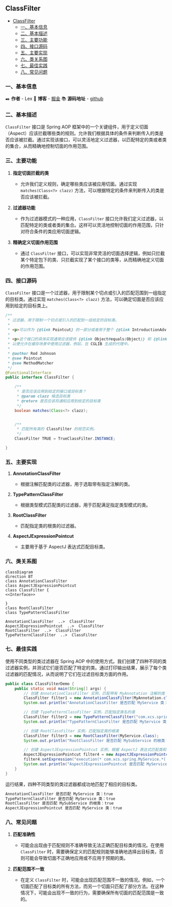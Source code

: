 ## ClassFilter

- [ClassFilter](#classfilter)
  - [一、基本信息](#一基本信息)
  - [二、基本描述](#二基本描述)
  - [三、主要功能](#三主要功能)
  - [四、接口源码](#四接口源码)
  - [五、主要实现](#五主要实现)
  - [六、类关系图](#六类关系图)
  - [七、最佳实践](#七最佳实践)
  - [八、常见问题](#八常见问题)


### 一、基本信息

✒️ **作者** - Lex 📝 **博客** - [掘金](https://juejin.cn/user/4251135018533068/posts) 📚 **源码地址** - [github](https://github.com/xuchengsheng/spring-reading)

### 二、基本描述

`ClassFilter` 接口是 Spring AOP 框架中的一个关键组件，用于定义切面（Aspect）应该拦截哪些类的规则。允许我们根据具体的条件来判断传入的类是否应该被拦截。通过实现该接口，可以灵活地定义过滤器，以匹配特定的类或者类的集合，从而精确地控制切面的作用范围。

### 三、主要功能

1. **指定切面拦截的类**

   + 允许我们定义规则，确定哪些类应该被应用切面。通过实现 `matches(Class<?> clazz)` 方法，可以根据特定的条件来判断传入的类是否应该被拦截。

2. **过滤器功能**

   + 作为过滤器模式的一种应用，`ClassFilter` 接口允许我们定义过滤器，以匹配特定的类或者类的集合。这样可以灵活地控制切面的作用范围，只针对符合条件的类应用切面逻辑。

3. **精确定义切面作用范围**

   + 通过 `ClassFilter` 接口，可以实现非常灵活的切面选择逻辑，例如只拦截某个特定包下的类、只拦截实现了某个接口的类等，从而精确地定义切面的作用范围。

### 四、接口源码

`ClassFilter` 接口是一个过滤器，用于限制某个切点或引入的匹配范围到一组指定的目标类。通过实现 `matches(Class<?> clazz)` 方法，可以确定切面是否应该应用到给定的目标类上。

```java
/**
 * 过滤器，用于限制一个切点或引入的匹配到一组给定的目标类。
 *
 * <p>可以作为 {@link Pointcut} 的一部分或者用于整个 {@link IntroductionAdvisor} 的定位。
 *
 * <p>这个接口的具体实现通常应该提供 {@link Object#equals(Object)} 和 {@link Object#hashCode()} 的适当实现，
 * 以便允许在缓存场景中使用过滤器，例如，在 CGLIB 生成的代理中。
 *
 * @author Rod Johnson
 * @see Pointcut
 * @see MethodMatcher
 */
@FunctionalInterface
public interface ClassFilter {

	/**
	 * 是否应该应用到给定的接口或目标类？
	 * @param clazz 候选目标类
	 * @return 是否应该将通知应用到给定的目标类
	 */	
	boolean matches(Class<?> clazz);


	/**
	 * 匹配所有类的 ClassFilter 的规范实例。
	 */
	ClassFilter TRUE = TrueClassFilter.INSTANCE;

}

```

### 五、主要实现

1. **AnnotationClassFilter**

   - 根据注解匹配类的过滤器，用于选取带有指定注解的类。

2. **TypePatternClassFilter** 

   + 根据类型模式匹配类的过滤器，用于匹配满足指定类型模式的类。

3. **RootClassFilter** 

   + 匹配指定类的根类的过滤器。

4. **AspectJExpressionPointcut**

   + 主要用于基于 AspectJ 表达式匹配目标类。

### 六、类关系图

~~~mermaid
classDiagram
direction BT
class AnnotationClassFilter
class AspectJExpressionPointcut
class ClassFilter {
<<Interface>>

}
class RootClassFilter
class TypePatternClassFilter

AnnotationClassFilter  ..>  ClassFilter 
AspectJExpressionPointcut  ..>  ClassFilter 
RootClassFilter  ..>  ClassFilter 
TypePatternClassFilter  ..>  ClassFilter 

~~~



### 七、最佳实践

使用不同类型的类过滤器在 Spring AOP 中的使用方式。我们创建了四种不同的类过滤器实例，并测试它们是否匹配了特定的类。通过打印输出结果，展示了每个类过滤器的匹配情况，从而说明了它们在过滤目标类方面的作用。

```java
public class ClassFilterDemo {
    public static void main(String[] args) {
        // 创建 AnnotationClassFilter 实例，匹配带有 MyAnnotation 注解的类
        ClassFilter filter1 = new AnnotationClassFilter(MyAnnotation.class);
        System.out.println("AnnotationClassFilter 是否匹配 MyService 类：" + filter1.matches(MyService.class));

        // 创建 TypePatternClassFilter 实例，匹配指定类名的类
        ClassFilter filter2 = new TypePatternClassFilter("com.xcs.spring.MyService");
        System.out.println("TypePatternClassFilter 是否匹配 MyService 类：" + filter2.matches(MyService.class));

        // 创建 RootClassFilter 实例，匹配指定类的根类
        ClassFilter filter3 = new RootClassFilter(MyService.class);
        System.out.println("RootClassFilter 是否匹配 MySubService 的根类：" + filter3.matches(MySubService.class));

        // 创建 AspectJExpressionPointcut 实例，根据 AspectJ 表达式匹配类和方法
        AspectJExpressionPointcut filter4 = new AspectJExpressionPointcut();
        filter4.setExpression("execution(* com.xcs.spring.MyService.*(..))");
        System.out.println("AspectJExpressionPointcut 是否匹配 MyService 类：" + filter4.matches(MyService.class));
    }
}
```

运行结果，四种不同类型的类过滤器都成功地匹配了相应的目标类。

```java
AnnotationClassFilter 是否匹配 MyService 类：true
TypePatternClassFilter 是否匹配 MyService 类：true
RootClassFilter 是否匹配 MySubService 的根类：true
AspectJExpressionPointcut 是否匹配 MyService 类：true
```

### 八、常见问题

1. **匹配准确性**

   + 可能会出现由于匹配规则不准确导致无法正确匹配目标类的情况。在使用 `ClassFilter` 时，需要确保定义的匹配规则能够准确地选择出目标类，否则可能会导致切面不正确地应用或不应用于预期的类。

2. **匹配范围不一致**

   + 在定义 `ClassFilter` 时，可能会出现匹配范围不一致的情况。例如，一个切面匹配了目标类的所有方法，而另一个切面只匹配了部分方法。在这种情况下，可能会出现不一致的行为，需要确保所有切面的匹配范围是一致的。